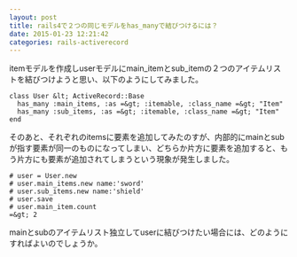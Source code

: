 ```yaml
---
layout: post
title: rails4で２つの同じモデルをhas_manyで結びつけるには？
date: 2015-01-23 12:21:42
categories: rails-activerecord
---
```

<p>itemモデルを作成しuserモデルにmain_itemとsub_itemの２つのアイテムリストを結びつけようと思い、以下のようにしてみました。</p>

```
class User &lt; ActiveRecord::Base
  has_many :main_items, :as =&gt; :itemable, :class_name =&gt; "Item"
  has_many :sub_items, :as =&gt; :itemable, :class_name =&gt; "Item"
end
```

<p>そのあと、それぞれのitemsに要素を追加してみたのすが、内部的にmainとsubが指す要素が同一のものになってしまい、どちらか片方に要素を追加すると、もう片方にも要素が追加されてしまうという現象が発生しました。</p>

```
# user = User.new
# user.main_items.new name:'sword'
# user.sub_items.new name:'shield'
# user.save
# user.main_item.count
=&gt; 2
```

<p>mainとsubのアイテムリスト独立してuserに結びつけたい場合には、どのようにすればよいのでしょうか。</p>
